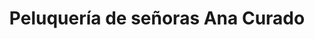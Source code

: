 ---
title: "Peluquería de señoras Ana Curado"
url: /sevilla/peluqueria-de-senoras-ana-curado/
shop: Friseur
---